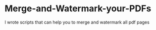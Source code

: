 # Merge-and-Watermark-your-PDFs
I wrote scripts that can help you to merge and watermark all pdf pages
